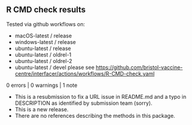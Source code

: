 ## R CMD check results

Tested via github workflows on:
* macOS-latest / release
* windows-latest / release
* ubuntu-latest / release
* ubuntu-latest / oldrel-1
* ubuntu-latest / oldrel-2
* ubuntu-latest / devel
please see https://github.com/bristol-vaccine-centre/interfacer/actions/workflows/R-CMD-check.yaml

0 errors | 0 warnings | 1 note

* This is a resubmission to fix a URL issue in README.md and a typo in 
DESCRIPTION as identified by submission team (sorry).
* This is a new release.
* There are no references describing the methods in this package.

